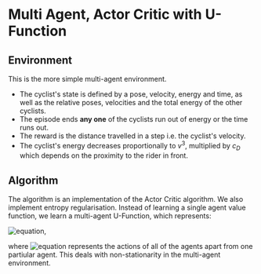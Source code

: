 # Multi Agent, Actor Critic with U-Function

## Environment

This is the more simple multi-agent environment.
* The cyclist's state is defined by a pose, velocity, energy and time, as well as the relative poses, velocities and the total energy of the other cyclists.
* The episode ends **any one** of the cyclists run out of energy or the time runs out.
* The reward is the distance travelled in a step i.e. the cyclist's velocity.
* The cyclist's energy decreases proportionally to $v^3$, multiplied by $c_D$ which depends on the proximity to the rider in front.

## Algorithm

The algorithm is an implementation of the Actor Critic algorithm. We also implement entropy regularisation. Instead of learning a single agent value function, we learn a multi-agent U-Function, which represents:

![equation](https://latex.codecogs.com/gif.latex?U(s,\bar{a})&space;=&space;\mathbb{E}\left[\sum_t&space;r_t&space;\middle|&space;s&space;=&space;s,&space;\bar{a}&space;=&space;\bar{a}\right]),

where ![equation](https://latex.codecogs.com/gif.latex?\bar{a}) represents the actions of all of the agents apart from one partiular agent. This deals with non-stationarity in the multi-agent environment.
